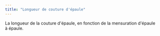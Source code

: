 ```yaml
---
title: "Longueur de couture d'épaule"
---
```


La longueur de la couture d'épaule, en fonction de la mensuration d'épaule à épaule.





